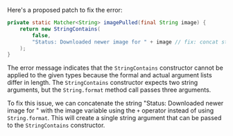 Here's a proposed patch to fix the error:
```java
private static Matcher<String> imagePulled(final String image) {
    return new StringContains(
        false,
        "Status: Downloaded newer image for " + image // fix: concat string instead of using String.format
    );
}
```
The error message indicates that the `StringContains` constructor cannot be applied to the given types because the formal and actual argument lists differ in length. The `StringContains` constructor expects two string arguments, but the `String.format` method call passes three arguments.

To fix this issue, we can concatenate the string "Status: Downloaded newer image for " with the image variable using the `+` operator instead of using `String.format`. This will create a single string argument that can be passed to the `StringContains` constructor.